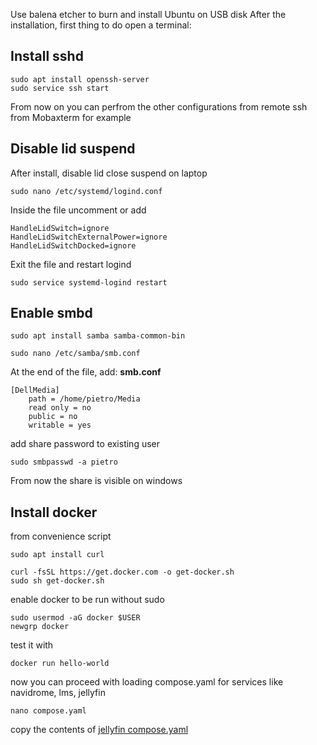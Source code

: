 Use balena etcher to burn and install Ubuntu on USB disk
After the installation, first thing to do open a terminal:
## Install sshd

    sudo apt install openssh-server
    sudo service ssh start

From now on you can perfrom the other configurations from remote ssh from Mobaxterm for example


## Disable lid suspend
After install, disable lid close suspend on laptop

    sudo nano /etc/systemd/logind.conf

Inside the file uncomment or add

    HandleLidSwitch=ignore
    HandleLidSwitchExternalPower=ignore
    HandleLidSwitchDocked=ignore


Exit the file and restart logind

    sudo service systemd-logind restart



## Enable smbd

    sudo apt install samba samba-common-bin
    
    sudo nano /etc/samba/smb.conf



At the end of the file, add:
**smb.conf**

    [DellMedia]
        path = /home/pietro/Media
        read only = no
        public = no
        writable = yes

add share password to existing user

    sudo smbpasswd -a pietro

From now the share is visible on windows

## Install docker
from convenience script

    sudo apt install curl
    
    curl -fsSL https://get.docker.com -o get-docker.sh
    sudo sh get-docker.sh

enable docker to be run without sudo

    sudo usermod -aG docker $USER
    newgrp docker

test it with

    docker run hello-world

now you can proceed with loading compose.yaml for services like navidrome, lms, jellyfin

    nano compose.yaml

copy the contents of [jellyfin compose.yaml](compose.yaml)
